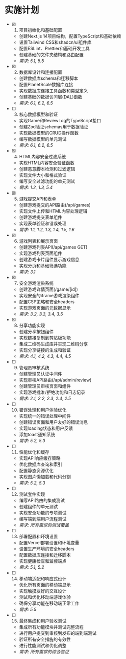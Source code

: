# 实施计划

- [x] 1. 项目初始化和基础配置
  - 创建Next.js 14项目结构，配置TypeScript和基础依赖
  - 设置Tailwind CSS和shadcn/ui组件库
  - 配置ESLint、Prettier和基础开发工具
  - 创建基础的文件夹结构和路由配置
  - _需求: 5.1, 5.5_

- [x] 2. 数据库设计和连接配置
  - 创建数据库schema和迁移脚本
  - 配置PlanetScale数据库连接
  - 实现数据库连接工具函数和类型定义
  - 创建基础的数据访问层(DAL)函数
  - _需求: 6.1, 6.2, 6.5_

- [ ] 3. 核心数据模型和验证
  - 实现Game和ReviewLog的TypeScript接口
  - 创建Zod验证schemas用于数据验证
  - 实现数据模型的CRUD操作函数
  - 编写数据模型的单元测试
  - _需求: 6.1, 6.2, 6.5_

- [x] 4. HTML内容安全过滤系统
  - 实现HTML内容安全验证函数
  - 创建恶意脚本检测和过滤逻辑
  - 实现文件大小和格式验证
  - 编写安全过滤功能的单元测试
  - _需求: 1.2, 1.3, 5.4_

- [x] 5. 游戏提交API和表单
  - 创建游戏提交的API路由(/api/games)
  - 实现文件上传和HTML内容处理逻辑
  - 创建游戏提交表单组件
  - 实现表单验证和错误处理
  - _需求: 1.1, 1.2, 1.3, 1.4, 1.5, 1.6_

- [x] 6. 游戏列表和展示页面
  - 创建游戏列表API(/api/games GET)
  - 实现游戏列表页面组件
  - 创建游戏卡片组件显示游戏信息
  - 实现分页和基础筛选功能
  - _需求: 3.1_

- [x] 7. 安全游戏渲染系统
  - 创建游戏详情页面(/game/[id])
  - 实现安全的iframe游戏渲染组件
  - 配置CSP策略和安全headers
  - 实现游戏页面的元数据显示
  - _需求: 3.2, 3.3, 3.4, 3.5_

- [x] 8. 分享功能实现
  - 创建分享按钮组件
  - 实现链接复制到剪贴板功能
  - 集成二维码生成库并实现二维码分享
  - 实现分享链接的生成和验证
  - _需求: 4.1, 4.2, 4.3, 4.4, 4.5_

- [ ] 9. 管理员审核系统
  - 创建管理员认证中间件
  - 实现审核API路由(/api/admin/review)
  - 创建管理员审核页面和组件
  - 实现游戏批准/拒绝功能和日志记录
  - _需求: 2.1, 2.2, 2.3, 2.4, 2.5_

- [ ] 10. 错误处理和用户体验优化
  - 实现统一的错误处理中间件
  - 创建错误页面和用户友好的错误消息
  - 实现loading状态和用户反馈
  - 添加toast通知系统
  - _需求: 5.2, 5.3_

- [ ] 11. 性能优化和缓存
  - 实现API响应缓存策略
  - 优化数据库查询和索引
  - 配置静态资源优化
  - 实现图片懒加载和代码分割
  - _需求: 5.2, 5.3_

- [ ] 12. 测试套件实现
  - 编写API路由的集成测试
  - 创建组件的单元测试
  - 实现安全功能的专项测试
  - 编写端到端用户流程测试
  - _需求: 所有需求的测试覆盖_

- [ ] 13. 部署配置和环境设置
  - 配置Vercel部署设置和环境变量
  - 设置生产环境的安全headers
  - 配置数据库连接和迁移脚本
  - 实现健康检查和监控端点
  - _需求: 5.1, 5.2_

- [ ] 14. 移动端适配和响应式设计
  - 优化所有页面的移动端显示
  - 实现触摸友好的交互设计
  - 测试和优化移动端游戏体验
  - 确保分享功能在移动端正常工作
  - _需求: 5.5_

- [ ] 15. 最终集成和用户验收测试
  - 集成所有功能模块并测试完整流程
  - 进行用户提交到审核到发布的端到端测试
  - 验证所有安全措施的有效性
  - 进行性能测试和优化调整
  - _需求: 所有需求的综合验证_
